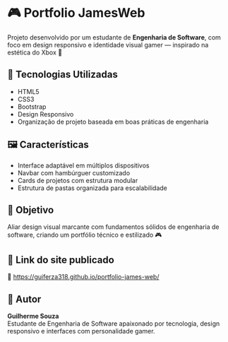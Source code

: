 # 🎮 Portfolio JamesWeb

Projeto desenvolvido por um estudante de **Engenharia de Software**, com foco em design responsivo e identidade visual gamer — inspirado na estética do Xbox 💚

## 🧩 Tecnologias Utilizadas

- HTML5
- CSS3
- Bootstrap
- Design Responsivo
- Organização de projeto baseada em boas práticas de engenharia

## 🖼️ Características

- Interface adaptável em múltiplos dispositivos
- Navbar com hambúrguer customizado
- Cards de projetos com estrutura modular
- Estrutura de pastas organizada para escalabilidade

## 📌 Objetivo

Aliar design visual marcante com fundamentos sólidos de engenharia de software, criando um portfólio técnico e estilizado 🎮

## 🚀 Link do site publicado

🔗 https://guiferza318.github.io/portfolio-james-web/

## 🧠 Autor

**Guilherme Souza**  
Estudante de Engenharia de Software apaixonado por tecnologia, design responsivo e interfaces com personalidade gamer.
